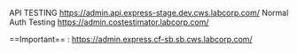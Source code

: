 
API TESTING https://admin.api.express-stage.dev.cws.labcorp.com/
Normal Auth Testing https://admin.costestimator.labcorp.com/

==Important== : https://admin.express.cf-sb.sb.cws.labcorp.com/